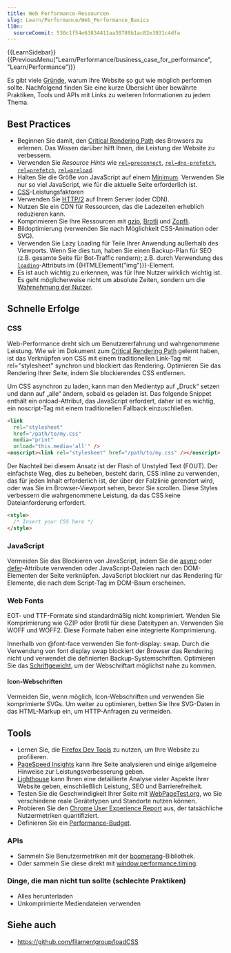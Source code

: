 ```yaml
---
title: Web Performance-Ressourcen
slug: Learn/Performance/Web_Performance_Basics
l10n:
  sourceCommit: 530c1f54e63834411aa38789b1ac82e3831c4dfa
---
```


{{LearnSidebar}}{{PreviousMenu("Learn/Performance/business_case_for_performance", "Learn/Performance")}}

Es gibt viele [Gründe](https://web.dev/learn/performance/why-speed-matters), warum Ihre Website so gut wie möglich performen sollte. Nachfolgend finden Sie eine kurze Übersicht über bewährte Praktiken, Tools und APIs mit Links zu weiteren Informationen zu jedem Thema.

## Best Practices

- Beginnen Sie damit, den [Critical Rendering Path](/de/docs/Web/Performance/Critical_rendering_path) des Browsers zu erlernen. Das Wissen darüber hilft Ihnen, die Leistung der Website zu verbessern.
- Verwenden Sie _Resource Hints_ wie [`rel=preconnect`](/de/docs/Web/HTML/Attributes/rel/preconnect), [`rel=dns-prefetch`](/de/docs/Web/HTML/Attributes/rel/dns-prefetch), [`rel=prefetch`](/de/docs/Web/HTML/Attributes/rel/prefetch), [`rel=preload`](/de/docs/Web/HTML/Attributes/rel/preload).
- Halten Sie die Größe von JavaScript auf einem [Minimum](https://medium.com/@addyosmani/the-cost-of-javascript-in-2018-7d8950fbb5d4). Verwenden Sie nur so viel JavaScript, wie für die aktuelle Seite erforderlich ist.
- [CSS](/de/docs/Learn/Performance/CSS)-Leistungsfaktoren
- Verwenden Sie [HTTP/2](/de/docs/Glossary/HTTP_2) auf Ihrem Server (oder CDN).
- Nutzen Sie ein CDN für Ressourcen, das die Ladezeiten erheblich reduzieren kann.
- Komprimieren Sie Ihre Ressourcen mit [gzip](https://www.gnu.org/software/gzip/), [Brotli](https://github.com/google/brotli) und [Zopfli](https://github.com/google/zopfli).
- Bildoptimierung (verwenden Sie nach Möglichkeit CSS-Animation oder SVG).
- Verwenden Sie Lazy Loading für Teile Ihrer Anwendung außerhalb des Viewports. Wenn Sie dies tun, haben Sie einen Backup-Plan für SEO (z.B. gesamte Seite für Bot-Traffic rendern); z.B. durch Verwendung des [`loading`](/de/docs/Web/HTML/Element/img#loading)-Attributs im {{HTMLElement("img")}}-Element.
- Es ist auch wichtig zu erkennen, was für Ihre Nutzer wirklich wichtig ist. Es geht möglicherweise nicht um absolute Zeiten, sondern um die [Wahrnehmung der Nutzer](/de/docs/Learn/Performance/Perceived_performance).

## Schnelle Erfolge

### CSS

Web-Performance dreht sich um Benutzererfahrung und wahrgenommene Leistung. Wie wir im Dokument zum [Critical Rendering Path](/de/docs/Web/Performance/Critical_rendering_path) gelernt haben, ist das Verknüpfen von CSS mit einem traditionellen Link-Tag mit rel="stylesheet" synchron und blockiert das Rendering. Optimieren Sie das Rendering Ihrer Seite, indem Sie blockierendes CSS entfernen.

Um CSS asynchron zu laden, kann man den Medientyp auf „Druck“ setzen und dann auf „alle“ ändern, sobald es geladen ist. Das folgende Snippet enthält ein onload-Attribut, das JavaScript erfordert, daher ist es wichtig, ein noscript-Tag mit einem traditionellen Fallback einzuschließen.

```html
<link
  rel="stylesheet"
  href="/path/to/my.css"
  media="print"
  onload="this.media='all'" />
<noscript><link rel="stylesheet" href="/path/to/my.css" /></noscript>
```

Der Nachteil bei diesem Ansatz ist der Flash of Unstyled Text (FOUT). Der einfachste Weg, dies zu beheben, besteht darin, CSS inline zu verwenden, das für jeden Inhalt erforderlich ist, der über der Falzlinie gerendert wird, oder was Sie im Browser-Viewport sehen, bevor Sie scrollen. Diese Styles verbessern die wahrgenommene Leistung, da das CSS keine Dateianforderung erfordert.

```html
<style>
  /* Insert your CSS here */
</style>
```

### JavaScript

Vermeiden Sie das Blockieren von JavaScript, indem Sie die [async](/de/docs/Web/HTML/Element/script) oder [defer](/de/docs/Web/HTML/Element/script)-Attribute verwenden oder JavaScript-Dateien nach den DOM-Elementen der Seite verknüpfen. JavaScript blockiert nur das Rendering für Elemente, die nach dem Script-Tag im DOM-Baum erscheinen.

### Web Fonts

EOT- und TTF-Formate sind standardmäßig nicht komprimiert. Wenden Sie Komprimierung wie GZIP oder Brotli für diese Dateitypen an. Verwenden Sie WOFF und WOFF2. Diese Formate haben eine integrierte Komprimierung.

Innerhalb von @font-face verwenden Sie font-display: swap. Durch die Verwendung von font display swap blockiert der Browser das Rendering nicht und verwendet die definierten Backup-Systemschriften. Optimieren Sie das [Schriftgewicht](/de/docs/Web/CSS/font-weight), um der Webschriftart möglichst nahe zu kommen.

#### Icon-Webschriften

Vermeiden Sie, wenn möglich, Icon-Webschriften und verwenden Sie komprimierte SVGs. Um weiter zu optimieren, betten Sie Ihre SVG-Daten in das HTML-Markup ein, um HTTP-Anfragen zu vermeiden.

## Tools

- Lernen Sie, die [Firefox Dev Tools](https://firefox-source-docs.mozilla.org/devtools-user/performance/index.html) zu nutzen, um Ihre Website zu profilieren.
- [PageSpeed Insights](https://pagespeed.web.dev/) kann Ihre Seite analysieren und einige allgemeine Hinweise zur Leistungsverbesserung geben.
- [Lighthouse](https://developer.chrome.com/docs/lighthouse/overview/) kann Ihnen eine detaillierte Analyse vieler Aspekte Ihrer Website geben, einschließlich Leistung, SEO und Barrierefreiheit.
- Testen Sie die Geschwindigkeit Ihrer Seite mit [WebPageTest.org](https://www.webpagetest.org/), wo Sie verschiedene reale Gerätetypen und Standorte nutzen können.
- Probieren Sie den [Chrome User Experience Report](https://developer.chrome.com/docs/crux/) aus, der tatsächliche Nutzermetriken quantifiziert.
- Definieren Sie ein [Performance-Budget](/de/docs/Web/Performance/Performance_budgets).

### APIs

- Sammeln Sie Benutzermetriken mit der [boomerang](https://github.com/akamai/boomerang)-Bibliothek.
- Oder sammeln Sie diese direkt mit [window.performance.timing](/de/docs/Web/API/Performance/timing).

### Dinge, die man nicht tun sollte (schlechte Praktiken)

- Alles herunterladen
- Unkomprimierte Mediendateien verwenden

## Siehe auch

- <https://github.com/filamentgroup/loadCSS>
